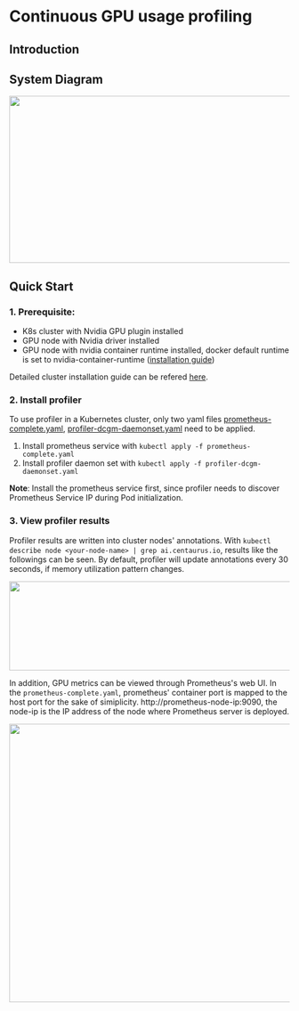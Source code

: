 # Continuous GPU usage profiling


## Introduction

## System Diagram
<img  src="https://github.com/CentaurusInfra/alnair/blob/main/profiling/images/System%20Diagram.png" width="700" height="300">

## Quick Start
   
### 1. Prerequisite: 
 - K8s cluster with Nvidia GPU plugin installed
 - GPU node with Nvidia driver installed
 - GPU node with nvidia container runtime installed, docker default runtime is set to nvidia-container-runtime ([installation guide](https://github.com/NVIDIA/nvidia-container-runtime))

Detailed cluster installation guide can be refered [here](https://github.com/CentaurusInfra/alnair/blob/main/profiling/k8s-clusters/README.md).

### 2. Install profiler

To use profiler in a Kubernetes cluster, only two yaml files [prometheus-complete.yaml](https://github.com/CentaurusInfra/alnair/blob/main/profiling/prometheus-service/prometheus-complete.yaml), [profiler-dcgm-daemonset.yaml](https://github.com/CentaurusInfra/alnair/blob/main/profiling/profiler/profiler-dcgm-daemonset.yaml) need to be applied.
1. Install prometheus service with ```kubectl apply -f prometheus-complete.yaml```
2. Install profiler daemon set with ```kubectl apply -f profiler-dcgm-daemonset.yaml```

**Note**: Install the prometheus service first, since profiler needs to discover Prometheus Service IP during Pod initialization.

### 3. View profiler results

Profiler results are written into cluster nodes' annotations. With ```kubectl describe node <your-node-name> | grep ai.centaurus.io```, results like the followings can be seen. By default, profiler will update annotations every 30 seconds, if memory utilization pattern changes.

<img  src="https://github.com/CentaurusInfra/alnair/blob/main/profiling/images/annotation_results.png" width="700" height="160">

In addition, GPU metrics can be viewed through Prometheus's web UI. In the ```prometheus-complete.yaml```, prometheus' container port is mapped to the host port for the sake of simiplicity. http://prometheus-node-ip:9090, the node-ip is the IP address of the node where Prometheus server is deployed. 

<img  src="https://github.com/CentaurusInfra/alnair/blob/main/profiling/images/prometheus_UI.png" width="1000" height="500">
